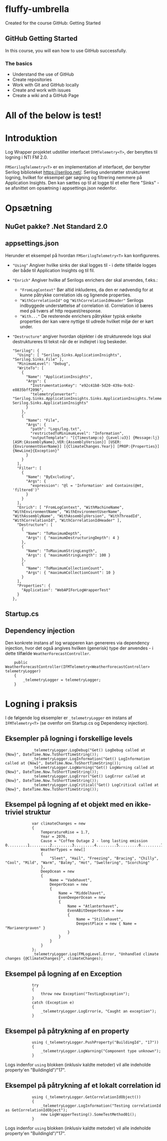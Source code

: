 # fluffy-umbrella
Created for the course GitHub: Getting Started

## GitHub Getting Started
In this course, you will ean how to use GitHub successfully.

### The basics
- Understand the use of GitHub
- Create repositories
- Work with Git and GitHub locally
- Create and work with issues
- Create a wiki and a GitHub Page



# All of the below is test!

# Introduktion

Log Wrapper projektet udstiller interfacet `IFMTelemetry<T>`, der benyttes til logning i NTI FM 2.0.

`FMSerilogTelemetry<T>` er en implementation af interfacet, der benytter Serilog biblioteket <https://serilog.net/>. Serilog understøtter struktureret logning, hvilket for eksempel gør søgning og filtrering nemmere på Application Insights. Den kan sættes op til at logge til et eller flere "Sinks" - se afsnittet om opsætning i appsettings.json nedenfor.

# Opsætning

## NuGet pakke? .Net Standard 2.0

## appsettings.json

Herunder et eksempel på hvordan `FMSerilogTelemetry<T>` kan konfigureres.
* `"Using"` Angiver hvilke sinks der skal logges til - i dette tilfælde logges der både til Application Insights og til fil.
* `"Enrich"` Angiver hvilke af Serilogs enrichers der skal anvendes, f.eks.:
	* `"FromLogContext"` Bør altid inkluderes, da den er nødvendig for at kunne påtrykke correlation ids og lignende properties.
	* `"WithCorrelationId"` og `"WithCorrelationIdHeader"` Serilogs indbyggede understøttelse af correlation id. Correlation id bæres med på tværs af http request/response.
	* `"With..."` De resterende enrichers påtrykker typisk enkelte properties der kan være nyttige til udrede hvilket miljø der er kørt under.
* `"Destructure"` angiver hvordan objekter i de strukturerede logs skal destruktureres til tekst når de er indlejret i log beskeder.


	  "Serilog": {
		"Using": [ "Serilog.Sinks.ApplicationInsights", "Serilog.Sinks.File" ],
		"MinimumLevel": "Debug",
		"WriteTo": [
		  {
			"Name": "ApplicationInsights",
			"Args": {
			  "InstrumentationKey": "e92c41b8-5d20-439a-9c62-e8835bff2096",
			  "telemetryConverter": "Serilog.Sinks.ApplicationInsights.Sinks.ApplicationInsights.TelemetryConverters.TraceTelemetryConverter, Serilog.Sinks.ApplicationInsights"
			}
		  },
		  {
			"Name": "File",
			"Args": {
			  "path": "Logs/log.txt",
			  "restrictedToMinimumLevel": "Information",
			  "outputTemplate": "[{Timestamp:o} {Level:u3}] {Message:lj} [ASM:{AssemblyName},VER:{AssemblyVersion}] [USER:{EnvironmentUserName}] [{ClimateChanges.Year}] [PROP:{Properties}] {NewLine}{Exception}"
			}
		  }
		],
		"Filter": [
		  {
			"Name": "ByExcluding",
			"Args": {
			  "expression": "@l = 'Information' and Contains(@mt, 'filtered')"
			}
		  }
		],
		"Enrich": [ "FromLogContext", "WithMachineName", "WithEnvironmentName", "WithEnvironmentUserName", "WithAssemblyName", "WithAssemblyVersion", "WithThreadId", "WithCorrelationId", "WithCorrelationIdHeader" ],
		"Destructure": [
		  {
			"Name": "ToMaximumDepth",
			"Args": { "maximumDestructuringDepth": 4 }
		  },
		  {
			"Name": "ToMaximumStringLength",
			"Args": { "maximumStringLength": 100 }
		  },
		  {
			"Name": "ToMaximumCollectionCount",
			"Args": { "maximumCollectionCount": 10 }
		  }
		],
		"Properties": {
		  "Application": "WebAPIForLogWrapperTest"
		}
	  },


## Startup.cs

## Dependency injection

Den konkrete instans af log wrapperen kan genereres via dependency injection, hvor det også angives hvilken (generisk) type der anvendes - i dette tilfælde `WeatherForecastController`.

        public WeatherForecastController(IFMTelemetry<WeatherForecastController> telemetryLogger)
        {
            _telemetryLogger = telemetryLogger;
        }

# Logning i praksis

I de følgende log eksempler er `_telemetryLogger` en instans af `IFMTelemetry<T>` (se ovenfor om Startup.cs og Dependency injection).

## Eksempler på logning i forskellige levels

                _telemetryLogger.LogDebug("Get() LogDebug called at {Now}", DateTime.Now.ToShortTimeString());
                _telemetryLogger.LogInformation("Get() LogInformation called at {Now}", DateTime.Now.ToShortTimeString());
                _telemetryLogger.LogWarning("Get() LogWarning called at {Now}", DateTime.Now.ToShortTimeString());
                _telemetryLogger.LogError("Get() LogError called at {Now}", DateTime.Now.ToShortTimeString());
                _telemetryLogger.LogCritical("Get() LogCritical called at {Now}", DateTime.Now.ToShortTimeString());

## Eksempel på logning af et objekt med en ikke-triviel struktur

                var climateChanges = new
                {
                    TemperatureRise = 1.7,
                    Year = 2076,
                    Cause = "Coffee Outage 2 - long lasting emission 0.........1.........2.........3.........4.........5.........6.........7.........8.........9.........!",
                    WeatherTypes = new[]
                    {
                        "Sleet", "Hail", "Freezing", "Bracing", "Chilly", "Cool", "Mild", "Warm", "Balmy", "Hot", "Sweltering", "Scorching"
                    },
                    DeepOcean = new
                    {
                        Name = "Vadehavet",
                        DeeperOcean = new
                        {
                            Name = "Middelhavet",
                            EvenDeeperOcean = new
                            {
                                Name = "Atlanterhavet",
                                EvenABitDeeperOcean = new
                                {
                                    Name = "Stillehavet",
                                    DeepestPlace = new { Name = "Marianergraven" }
                                }
                            }
                        }
                    }
                };
                _telemetryLogger.Log(FMLogLevel.Error, "Unhandled climate changes {@ClimateChanges}", climateChanges);

## Eksempel på logning af en Exception

                try
                {
                    throw new Exception("TestLogException");
                }
                catch (Exception e)
                {
                    _telemetryLogger.LogError(e, "Caught an exception");
                }

## Eksempel på påtrykning af en property

                using (_telemetryLogger.PushProperty("BuildingId", "17"))
                {
                    _telemetryLogger.LogWarning("Component type unknown");
                }

Logs indenfor `using` blokken (inklusiv kaldte metoder) vil alle indeholde property'en "BuildingId"/"17".

## Eksempel på påtrykning af et lokalt correlation id

                using (_telemetryLogger.GetCorrelationIdObject())
                {
                    _telemetryLogger.LogInformation("Testing correlationId as GetCorrelationIdObject");
                    new LogWrapperTesting().SomeTestMethod01();
                }

Logs indenfor `using` blokken (inklusiv kaldte metoder) vil alle indeholde property'en "BuildingId"/"17".
